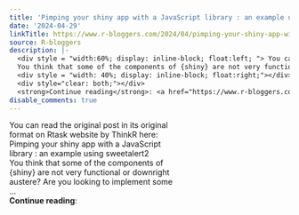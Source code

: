 ```yaml
---
title: 'Pimping your shiny app with a JavaScript library : an example using sweetalert2'
date: '2024-04-29'
linkTitle: https://www.r-bloggers.com/2024/04/pimping-your-shiny-app-with-a-javascript-library-an-example-using-sweetalert2/
source: R-bloggers
description: |-
  <div style = "width:60%; display: inline-block; float:left; "> You can read the original post in its original format on Rtask website by ThinkR here: Pimping your shiny app with a JavaScript library : an example using sweetalert2<br />
  You think that some of the components of {shiny} are not very functional or downright austere? Are you looking to implement some ...</div>
  <div style = "width: 40%; display: inline-block; float:right;"></div>
  <div style="clear: both;"></div>
  <strong>Continue reading</strong>: <a href="https://www.r-bloggers.com/2024/04/pimping-your-shiny-app-with-a-javascript-libra ...
disable_comments: true
---
```

<div style = "width:60%; display: inline-block; float:left; "> You can read the original post in its original format on Rtask website by ThinkR here: Pimping your shiny app with a JavaScript library : an example using sweetalert2<br />
You think that some of the components of {shiny} are not very functional or downright austere? Are you looking to implement some ...</div>
<div style = "width: 40%; display: inline-block; float:right;"></div>
<div style="clear: both;"></div>
<strong>Continue reading</strong>: <a href="https://www.r-bloggers.com/2024/04/pimping-your-shiny-app-with-a-javascript-libra ...